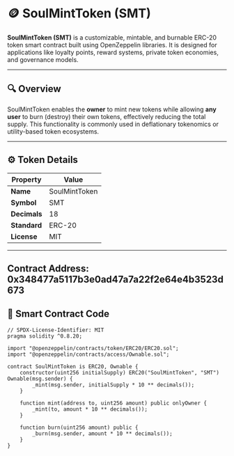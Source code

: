 # 🪙 SoulMintToken (SMT)

**SoulMintToken (SMT)** is a customizable, mintable, and burnable ERC-20 token smart contract built using OpenZeppelin libraries. It is designed for applications like loyalty points, reward systems, private token economies, and governance models.

---

## 🔍 Overview

SoulMintToken enables the **owner** to mint new tokens while allowing **any user** to burn (destroy) their own tokens, effectively reducing the total supply. This functionality is commonly used in deflationary tokenomics or utility-based token ecosystems.

---

## ⚙️ Token Details

| Property        | Value            |
|----------------|------------------|
| **Name**       | SoulMintToken    |
| **Symbol**     | SMT              |
| **Decimals**   | 18               |
| **Standard**   | ERC-20           |
| **License**    | MIT              |

---

## Contract Address:	0x348477a5117b3e0ad47a7a22f2e64e4b3523d673

## 📄 Smart Contract Code

```solidity
// SPDX-License-Identifier: MIT
pragma solidity ^0.8.20;

import "@openzeppelin/contracts/token/ERC20/ERC20.sol";
import "@openzeppelin/contracts/access/Ownable.sol";

contract SoulMintToken is ERC20, Ownable {
    constructor(uint256 initialSupply) ERC20("SoulMintToken", "SMT") Ownable(msg.sender) {
        _mint(msg.sender, initialSupply * 10 ** decimals());
    }

    function mint(address to, uint256 amount) public onlyOwner {
        _mint(to, amount * 10 ** decimals());
    }

    function burn(uint256 amount) public {
        _burn(msg.sender, amount * 10 ** decimals());
    }
}
